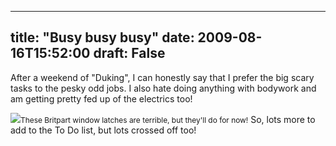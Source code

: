 
---
title: "Busy busy busy"
date: 2009-08-16T15:52:00
draft: False
---

After a weekend of "Duking", I can honestly say that I prefer the big scary tasks to the pesky odd jobs.  I also hate doing anything with bodywork and am getting pretty fed up of the electrics too!

<a href="http://danandtheduke.co.uk/uploaded_images/IMG_0915-700687.JPG"><img src="http://danandtheduke.co.uk/uploaded_images/IMG_0915-700684.JPG"/></a><span style="font-size:85%;">These Britpart window latches are terrible, but they'll do for now!</span>
<span style="font-size:100%;">
So, lots more to add to the To Do list, but lots crossed off too!

</span>